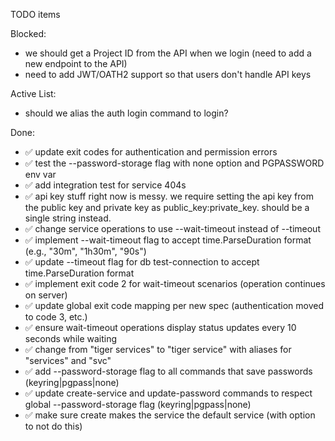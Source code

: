TODO items

Blocked:
- we should get a Project ID from the API when we login (need to add a new endpoint to the API)
- need to add JWT/OATH2 support so that users don't handle API keys

Active List:
- should we alias the auth login command to login?

Done:
 - ✅ update exit codes for authentication and permission errors
 - ✅ test the --password-storage flag with none option and PGPASSWORD env var
 - ✅ add integration test for service 404s
 - ✅ api key stuff right now is messy. we require setting the api key from the public key and private key as public_key:private_key. should be a single string instead.
 - ✅ change service operations to use --wait-timeout instead of --timeout
 - ✅ implement --wait-timeout flag to accept time.ParseDuration format (e.g., "30m", "1h30m", "90s")
 - ✅ update --timeout flag for db test-connection to accept time.ParseDuration format 
 - ✅ implement exit code 2 for wait-timeout scenarios (operation continues on server)
 - ✅ update global exit code mapping per new spec (authentication moved to code 3, etc.)
 - ✅ ensure wait-timeout operations display status updates every 10 seconds while waiting
 - ✅ change from "tiger services" to "tiger service" with aliases for "services" and "svc"
 - ✅ add --password-storage flag to all commands that save passwords (keyring|pgpass|none)
 - ✅ update create-service and update-password commands to respect global --password-storage flag (keyring|pgpass|none)
 - ✅ make sure create makes the service the default service (with option to not do this)
